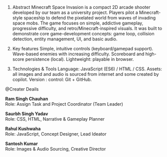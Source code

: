 1. Abstract
    Minecraft Space Invasion is a compact 2D arcade shooter developed by our team as a university project. Players pilot a Minecraft-style spaceship to defend the pixelated world from waves of invading space mobs. The game focuses on simple, addictive gameplay, progressive difficulty, and retro/Minecraft-inspired visuals. It was built to demonstrate core game-development concepts: game loop, collision detection, entity management, UI, and basic audio.

2. Key features
    Simple, intuitive controls (keyboard/gamepad support).
    Wave-based enemies with increasing difficulty.
    Scoreboard and high-score persistence (local).
    Lightweight: playable in browser.

3. Technologies & Tools
    Language: JavaScript (ES6) / HTML / CSS.
    Assets: all images and and audio is sourced from internet and some created by copilot.
    Version : control: Git + GitHub.


@Creater Deails
 
**Ram Singh Chauhan**  
Role: Assign Task and Project Coordinator (Team Leader)  

**Saurbh Singh Yadav**  
Role: CSS, HTML, Narrative & Gameplay Planner  

**Rahul Kushwaha**  
Role: JavaScript, Concept Designer, Lead Ideator  

**Santosh Kumar**  
Role: Images & Audio Sourcing, Creative Director
